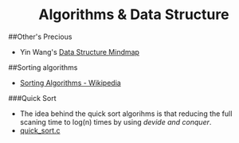 <html><head><title>Algorithms & Data Structure</title></head><body>
<div id="title" align=center><h1>Algorithms & Data Structure</h1></div>

##Other's Precious
* Yin Wang's [Data Structure Mindmap](http://www.mindomo.com/view?m=925b590ea60143f08654b3c672c4a3e5)


##Sorting algorithms
* [Sorting Algorithms - Wikipedia](http://en.wikipedia.org/wiki/Sorting_algorithm)

###Quick Sort
* The idea behind the quick sort algorihms is that reducing the full scaning time to log(n) times by using _devide and conquer_.
* [quick_sort.c](./quick_sort.c)


</body></html>
